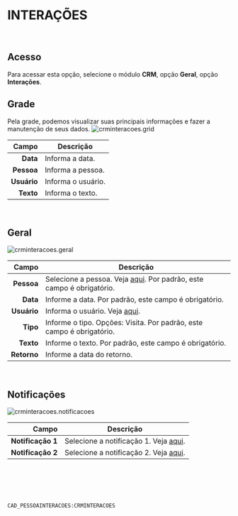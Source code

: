 # INTERAÇÕES
<br>

## Acesso
Para acessar esta opção, selecione o módulo **CRM**, opção **Geral**, opção **Interações**.
<br>

## Grade
Pela grade, podemos visualizar suas principais informações e fazer a manutenção de seus dados.
![crminteracoes.grid](https://raw.githubusercontent.com/netforcews/docs-siscom/master/crm/imagens/crminteracoes.grid.png)

Campo | Descrição
--:|---
**Data** | Informa a data.
**Pessoa** | Informa a pessoa.
**Usuário** | Informa o usuário.
**Texto** | Informa o texto.
<br>

## Geral
![crminteracoes.geral](https://raw.githubusercontent.com/netforcews/docs-siscom/master/crm/imagens/crminteracoes.geral.png)

Campo | Descrição
--:|---
**Pessoa** | Selecione a pessoa. Veja [aqui](/cadastros/pessoa.md). Por padrão, este campo é obrigatório.
**Data** | Informe a data. Por padrão, este campo é obrigatório.
**Usuário** | Informa o usuário. Veja [aqui](/desenvolvimento/usuario.md).
**Tipo** | Informe o tipo. Opções: Visita. Por padrão, este campo é obrigatório.
**Texto** | Informe o texto. Por padrão, este campo é obrigatório.
**Retorno** | Informe a data do retorno.
<br>

## Notificações
![crminteracoes.notificacoes](https://raw.githubusercontent.com/netforcews/docs-siscom/master/crm/imagens/crminteracoes.notificacoes.png)

Campo | Descrição
--:|---
**Notificação 1** | Selecione a notificação 1. Veja [aqui](/desenvolvimento/usuario.md).
**Notificação 2** | Selecione a notificação 2. Veja [aqui](/desenvolvimento/usuario.md).
<br>
<br>
<br>
<br>

```CAD_PESSOAINTERACOES:CRMINTERACOES```
